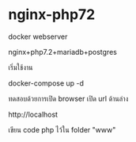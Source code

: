 # nginx-php72
docker webserver

nginx+php7.2+mariadb+postgres

เริ่มใช้งาน

docker-compose up -d

ทดสอบด้วยการเปิด browser เปิด url ด้านล่าง

http://localhost

เขียน code php ไว้ใน folder "www"
